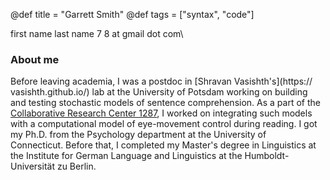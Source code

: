 @def title = "Garrett Smith"
@def tags = ["syntax", "code"]

first name last name 7 8 at gmail dot com\\

### About me

Before leaving academia, I was a postdoc in [Shravan Vasishth's](https:// vasishth.github.io/) lab at the University of Potsdam working on building and testing stochastic models of sentence comprehension. As a part of the [Collaborative Research Center 1287](https://www.sfb1287.uni-potsdam.de/), I worked on integrating such models with a computational model of eye-movement control during reading. I got my Ph.D. from the Psychology department at the University of Connecticut. Before that, I completed my Master's degree in Linguistics at the Institute for German Language and Linguistics at the Humboldt-Universität zu Berlin.



